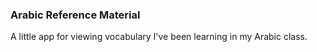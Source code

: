 ### Arabic Reference Material

A little app for viewing vocabulary I've been learning in my Arabic class. 
